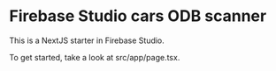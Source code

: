 # Firebase Studio cars ODB scanner

This is a NextJS starter in Firebase Studio.

To get started, take a look at src/app/page.tsx.
